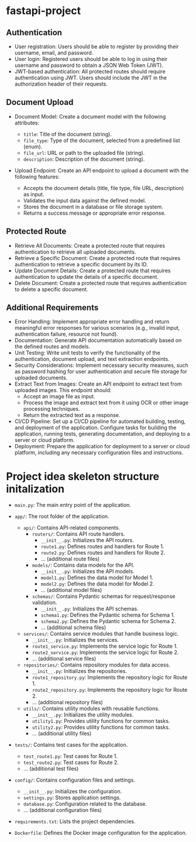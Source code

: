 # fastapi-project

## Authentication

- User registration: Users should be able to register by providing their username, email, and password.
- User login: Registered users should be able to log in using their username and password to obtain a JSON Web Token (JWT).
- JWT-based authentication: All protected routes should require authentication using JWT. Users should include the JWT in the authorization header of their requests.

## Document Upload

- Document Model: Create a document model with the following attributes:
  - `title`: Title of the document (string).
  - `file_type`: Type of the document, selected from a predefined list (enum).
  - `file_url`: URL or path to the uploaded file (string).
  - `description`: Description of the document (string).

- Upload Endpoint: Create an API endpoint to upload a document with the following features:
  - Accepts the document details (title, file type, file URL, description) as input.
  - Validates the input data against the defined model.
  - Stores the document in a database or file storage system.
  - Returns a success message or appropriate error response.

## Protected Route

- Retrieve All Documents: Create a protected route that requires authentication to retrieve all uploaded documents.
- Retrieve a Specific Document: Create a protected route that requires authentication to retrieve a specific document by its ID.
- Update Document Details: Create a protected route that requires authentication to update the details of a specific document.
- Delete Document: Create a protected route that requires authentication to delete a specific document.

## Additional Requirements

- Error Handling: Implement appropriate error handling and return meaningful error responses for various scenarios (e.g., invalid input, authentication failure, resource not found).
- Documentation: Generate API documentation automatically based on the defined routes and models.
- Unit Testing: Write unit tests to verify the functionality of the authentication, document upload, and text extraction endpoints.
- Security Considerations: Implement necessary security measures, such as password hashing for user authentication and secure file storage for uploaded documents.
- Extract Text from Images: Create an API endpoint to extract text from uploaded images. This endpoint should:
  - Accept an image file as input.
  - Process the image and extract text from it using OCR or other image processing techniques.
  - Return the extracted text as a response.
- CI/CD Pipeline: Set up a CI/CD pipeline for automated building, testing, and deployment of the application. Configure tasks for building the application, running tests, generating documentation, and deploying to a server or cloud platform.
- Deployment: Prepare the application for deployment to a server or cloud platform, including any necessary configuration files and instructions.


# Project idea skeleton structure initalization

- `main.py`: The main entry point of the application.

- `app/`: The root folder of the application.
    - `api/`: Contains API-related components.
        - `routers/`: Contains API route handlers.
            - `__init__.py`: Initializes the API routers.
            - `route1.py`: Defines routes and handlers for Route 1.
            - `route2.py`: Defines routes and handlers for Route 2.
            - ... (additional route files)
        - `models/`: Contains data models for the API.
            - `__init__.py`: Initializes the API models.
            - `model1.py`: Defines the data model for Model 1.
            - `model2.py`: Defines the data model for Model 2.
            - ... (additional model files)
        - `schemas/`: Contains Pydantic schemas for request/response validation.
            - `__init__.py`: Initializes the API schemas.
            - `schema1.py`: Defines the Pydantic schema for Schema 1.
            - `schema2.py`: Defines the Pydantic schema for Schema 2.
            - ... (additional schema files)
    - `services/`: Contains service modules that handle business logic.
        - `__init__.py`: Initializes the services.
        - `route1_service.py`: Implements the service logic for Route 1.
        - `route2_service.py`: Implements the service logic for Route 2.
        - ... (additional service files)
    - `repositories/`: Contains repository modules for data access.
        - `__init__.py`: Initializes the repositories.
        - `route1_repository.py`: Implements the repository logic for Route 1.
        - `route2_repository.py`: Implements the repository logic for Route 2.
        - ... (additional repository files)
    - `utils/`: Contains utility modules with reusable functions.
        - `__init__.py`: Initializes the utility modules.
        - `utility1.py`: Provides utility functions for common tasks.
        - `utility2.py`: Provides utility functions for common tasks.
        - ... (additional utility files)

- `tests/`: Contains test cases for the application.
    - `test_route1.py`: Test cases for Route 1.
    - `test_route2.py`: Test cases for Route 2.
    - ... (additional test files)

- `config/`: Contains configuration files and settings.
    - `__init__.py`: Initializes the configuration.
    - `settings.py`: Stores application settings.
    - `database.py`: Configuration related to the database.
    - ... (additional configuration files)

- `requirements.txt`: Lists the project dependencies.

- `Dockerfile`: Defines the Docker image configuration for the application.
